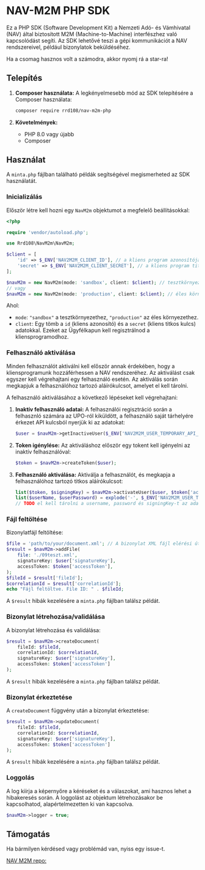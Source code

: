 # NAV-M2M PHP SDK

Ez a PHP SDK (Software Development Kit) a Nemzeti Adó- és Vámhivatal (NAV) által biztosított M2M (Machine-to-Machine) interfészhez való kapcsolódást segíti. Az SDK lehetővé teszi a gépi kommunikációt a NAV rendszereivel, például bizonylatok beküldéséhez.

Ha a csomag hasznos volt a számodra, akkor nyomj rá a star-ra!

## Telepítés

1.  **Composer használata:** A legkényelmesebb mód az SDK telepítésére a Composer használata:

    ```bash
    composer require rrd108/nav-m2m-php
    ```

2.  **Követelmények:**
    - PHP 8.0 vagy újabb
    - Composer

## Használat

A `minta.php` fájlban található példák segítségével megismerheted az SDK használatát.

### Inicializálás

Először létre kell hozni egy `NavM2m` objektumot a megfelelő beállításokkal:

```php
<?php

require 'vendor/autoload.php';

use Rrd108\NavM2m\NavM2m;

$client = [
    'id' => $_ENV['NAV2M2M_CLIENT_ID'], // a kliens program azonosítója az UPO-nál
    'secret' => $_ENV['NAV2M2M_CLIENT_SECRET'], // a kliens program titkos kulcsa az UPO-nál
];

$navM2m = new NavM2m(mode: 'sandbox', client: $client); // tesztkörnyezet
// vagy
$navM2m = new NavM2m(mode: 'production', client: $client); // éles környezet
```

Ahol:

- `mode`: `"sandbox"` a tesztkörnyezethez, `"production"` az éles környezethez.
- `client`: Egy tömb a `id` (kliens azonosító) és a `secret` (kliens titkos kulcs) adatokkal. Ezeket az Ügyfélkapun kell regisztrálnod a kliensprogramodhoz.

### Felhasználó aktiválása

Minden felhasználót aktiválni kell először annak érdekében, hogy a kliensprogramunk hozzáférhessen a NAV rendszeréhez. Az aktiválást csak egyszer kell végrehajtani egy felhasználó esetén. Az aktiválás során megkapjuk a felhasználóhoz tartozó aláírókulcsot, amelyet el kell tárolni.

A felhasználó aktiválásához a következő lépéseket kell végrehajtani:

1.  **Inaktív felhasználó adatai:** A felhasználói regisztráció során a felhasznló számára az UPO-ról kiküldött, a felhasználó saját tárhelyére érkezet API kulcsból nyerjük ki az adatokat:

    ```php
    $user = $navM2m->getInactiveUser($_ENV['NAV2M2M_USER_TEMPORARY_API_KEY']);
    ```

2.  **Token igénylése:** Az aktiváláshoz először egy tokent kell igényelni az inaktív felhasználóval:

    ```php
    $token = $navM2m->createToken($user);
    ```

3.  **Felhasználó aktiválása:** Aktiválja a felhasználót, és megkapja a felhasználóhoz tartozó titkos aláírókulcsot:

    ```php
    list($token, $signingKey) = $navM2m->activateUser($user, $token['accessToken']);
    list($userName, $userPassword) = explode('-', $_ENV['NAV2M2M_USER_TEMPORARY_API_KEY']);
    // TODO el kell tárolni a username, password és signingKey-t az adatbázisban a userhez, ezután a `NAV2M2M_USER_TEMPORARY_API_KEY` törölhető
    ```

### Fájl feltöltése

Bizonylatfájl feltöltése:

```php
$file = 'path/to/your/document.xml'; // A bizonylat XML fájl elérési útja
$result = $navM2m->addFile(
    file: './09teszt.xml',
    signatureKey: $user['signatureKey'],
    accessToken: $token['accessToken'],
);
$fileId = $result['fileId'];
$correlationId = $result['correlationId'];
echo "Fájl feltöltve. File ID: " . $fileId;
```

A `$result` hibák kezelésére a `minta.php` fájlban találsz példát.

### Bizonylat létrehozása/validálása

A bizonylat létrehozása és validálása:

```php
$result = $navM2m->createDocument(
    fileId: $fileId,
    correlationId: $correlationId,
    signatureKey: $user['signatureKey'],
    accessToken: $token['accessToken']
);
```

A `$result` hibák kezelésére a `minta.php` fájlban találsz példát.

### Bizonylat érkeztetése

A `createDocument` függvény után a bizonylat érkeztetése:

```php
$result = $navM2m->updateDocument(
    fileId: $fileId,
    correlationId: $correlationId,
    signatureKey: $user['signatureKey'],
    accessToken: $token['accessToken']
);
```

A `$result` hibák kezelésére a `minta.php` fájlban találsz példát.

### Loggolás

A log kiírja a képernyőre a kéréseket és a válaszokat, ami hasznos lehet a hibakeresés során.
A loggolást az objektum létrehozásakor be kapcsolhatod, alapértelmezetten ki van kapcsolva.

```php
$navM2m->logger = true;
```

## Támogatás

Ha bármilyen kérdésed vagy problémád van, nyiss egy issue-t.

[NAV M2M repo:](https://github.com/nav-gov-hu/M2M)
